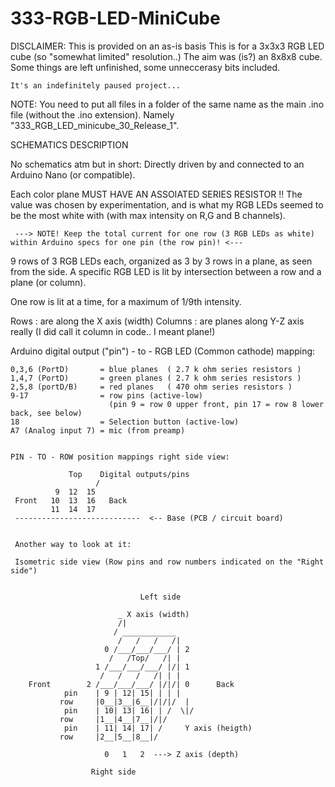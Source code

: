 # 333-RGB-LED-MiniCube

DISCLAIMER:
    This is provided on an as-is basis
    This is for a 3x3x3 RGB LED cube (so "somewhat limited" resolution..)
    The aim was (is?) an 8x8x8 cube.
    Some things are left unfinished, some unneccerasy bits included.

    It's an indefinitely paused project...

NOTE:
   You need to put all files in a folder of the same name as the main .ino file (without the .ino extension).
   Namely "333_RGB_LED_minicube_30_Release_1".


SCHEMATICS DESCRIPTION


  No schematics atm but in short: 
  Directly driven by and connected to an Arduino Nano (or compatible).

  Each color plane MUST HAVE AN ASSOIATED SERIES RESISTOR !!
  The value was chosen by experimentation, and is what my RGB LEDs seemed to be the most white with
  (with max intensity on R,G and B channels).
  
     ---> NOTE! Keep the total current for one row (3 RGB LEDs as white) within Arduino specs for one pin (the row pin)! <---

  9 rows of 3 RGB LEDs each, organized as 3 by 3 rows in a plane, as seen from the side.
  A specific RGB LED is lit by intersection between a row and a plane (or column).

  One row is lit at a time, for a maximum of 1/9th intensity.

  Rows    : are along the X axis (width)
  Columns : are planes along Y-Z axis really (I did call it column in code.. I meant plane!)


  Arduino digital output ("pin") - to - RGB LED (Common cathode) mapping:
 
    0,3,6 (PortD)       = blue planes  ( 2.7 k ohm series resistors )
    1,4,7 (PortD)       = green planes ( 2.7 k ohm series resistors )
    2,5,8 (portD/B)     = red planes   ( 470 ohm series resistors )
    9-17                = row pins (active-low)
                          (pin 9 = row 0 upper front, pin 17 = row 8 lower back, see below)
    18                  = Selection button (active-low)
    A7 (Analog input 7) = mic (from preamp)


    PIN - TO - ROW position mappings right side view:

                 Top    Digital outputs/pins
                       /
              9  12  15
     Front   10  13  16   Back
             11  14  17
     ----------------------------  <-- Base (PCB / circuit board)


     Another way to look at it:

     Isometric side view (Row pins and row numbers indicated on the "Right side")

        
                                 Left side
          
                            _ X axis (width)
                            /|
                           / ____________
                            /   /   /   /|
                         0 /___/___/___/ | 2
                          /   /Top/   /| |
                       1 /___/___/___/ |/| 1
                        /   /   /   /| | |
        Front        2 /___/___/___/ |/|/| 0      Back
                pin    | 9 | 12| 15| | | |
               row     |0__|3__|6__|/|/|/  |
                pin    | 10| 13| 16| | /  \|/
               row     |1__|4__|7__|/|/    
                pin    | 11| 14| 17| /     Y axis (heigth)
               row     |2__|5__|8__|/
                      
                         0   1   2  ---> Z axis (depth)
                
                      Right side



